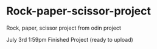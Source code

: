 # Rock-paper-scissor-project
Rock, paper, scissor project from odin project

July 3rd 1:59pm Finished Project (ready to upload)

